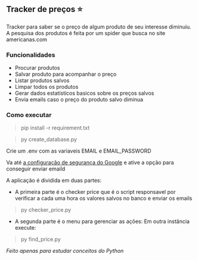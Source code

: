 ## Tracker de preços :star:

Tracker para saber se o preço de algum produto de seu interesse diminuiu. A pesquisa dos produtos é feita por um spider que busca no site americanas.com

### Funcionalidades

- Procurar produtos
- Salvar produto para acompanhar o preço
- Listar produtos salvos
- Limpar todos os produtos
- Gerar dados estatísticos basicos sobre os preços salvos
- Envia emails caso o preço do produto salvo diminua

### Como executar

> pip install -r requirement.txt

> py create_database.py

Crie um .env com as variaveis EMAIL e EMAIL_PASSWORD

Va até [a configuração de segurança do Google](https://myaccount.google.com/u/2/lesssecureapps?pageId=none)
e ative a opção para conseguir enviar emaild

A aplicação é dividida em duas partes:
 - A primeira parte é o checker price que é o script responsavel por verificar a cada uma hora os valores salvos no banco e enviar os emails
> py checker_price.py
 - A segunda parte é o menu para gerenciar as ações:
 Em outra instância execute:
 > py find_price.py


_Feito apenas para estudar conceitos do Python_



